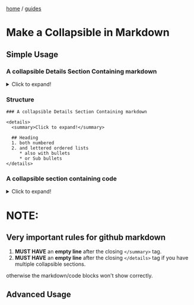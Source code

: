 <p><a href="/">home</a> / <a href="/guides">guides</a></p>
<div class="rainbow-retro"></div>

# Make a Collapsible in Markdown

## Simple Usage

### A collapsible Details Section Containing markdown

<details>
  <summary>Click to expand!</summary>
  
  ## Heading
  1. both numbered
  2. and lettered ordered lists
     * also with bullets
     * or Sub bullets
</details>

### Structure

```
### A collapsible Details Section Containing markdown

<details>
  <summary>Click to expand!</summary>
  
  ## Heading
  1. both numbered
  2. and lettered ordered lists
     * also with bullets
     * or Sub bullets
</details>

```

### A collapsible section containing code

<details>
  <summary>Click to expand!</summary>
  
  ```javascript
    function logger(message) {
      var date = new Date();
      console.log(`[${date.toISOString()}]: ${message}`);
    }
  ```
</details>


# NOTE:
## Very important rules for github markdown

1. **MUST HAVE** an **empty line** after the closing `</summary>` tag.
2. **MUST HAVE** an **empty line** after the closing `</details>` tag if you have multiple collapsible sections.

otherwise the markdown/code blocks won't show correctly.


## Advanced Usage

